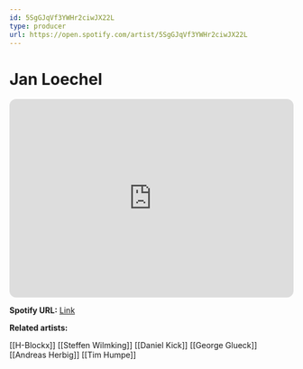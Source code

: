 ```yaml
---
id: 5SgGJqVf3YWHr2ciwJX22L
type: producer
url: https://open.spotify.com/artist/5SgGJqVf3YWHr2ciwJX22L
---
```

# Jan Loechel

<iframe style="border-radius:12px" src="https://open.spotify.com/embed/artist/5SgGJqVf3YWHr2ciwJX22L" width="100%" height="352" frameBorder="0" allowfullscreen="" allow="autoplay; clipboard-write; encrypted-media; fullscreen; picture-in-picture" loading="lazy"></iframe>

**Spotify URL:** [Link](https://open.spotify.com/artist/5SgGJqVf3YWHr2ciwJX22L)

**Related artists:**

[[H-Blockx]]
[[Steffen Wilmking]]
[[Daniel Kick]]
[[George Glueck]]
[[Andreas Herbig]]
[[Tim Humpe]]
